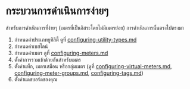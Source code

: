 # กระบวนการดำเนินการง่ายๆ

สำหรับการดำเนินการที่ง่ายๆ (เมตรที่เป็นอิสระโดยไม่มีเมตรย่อย) การดำเนินการนั้นตรงไปตรงมา



1. กำหนดค่าประเภทยูทิลิตี้ ดูที่ [configuring-utility-types.md](../getting-started/configuring-the-application/configuring-utility-types.md "mention")
2. กำหนดค่าเบสไลน์
3. กำหนดค่าเมตร ดูที่ [configuring-meters.md](../getting-started/configuring-the-application/configuring-meters.md "mention")
4. ตั้งค่าการรวมเข้าด้วยกันสำหรับเมตร
5. ตั้งค่าแท็ก, เมตรเสมือน หรือกลุ่มเมตร (ดูที่ [configuring-virtual-meters.md](../getting-started/configuring-the-application/configuring-virtual-meters.md "mention"), [configuring-meter-groups.md](../getting-started/configuring-the-application/configuring-meter-groups.md "mention"), [configuring-tags.md](../getting-started/configuring-the-application/configuring-tags.md "mention"))
6. ตั้งค่าแดชบอร์ดของคุณ